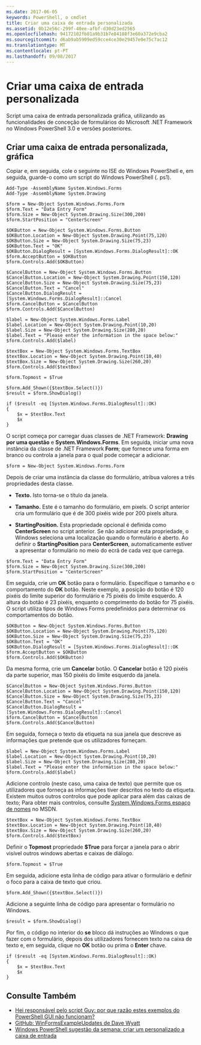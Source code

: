 ```yaml
---
ms.date: 2017-06-05
keywords: PowerShell, o cmdlet
title: Criar uma caixa de entrada personalizada
ms.assetid: 0b12e56c-299f-40ee-afbf-d30d23ed2565
ms.openlocfilehash: 94172102fb81a9b31b7e84188f3e60a372e9cba2
ms.sourcegitcommit: d6ab9ab5909ed59cce4ce30e29457e0e75c7ac12
ms.translationtype: MT
ms.contentlocale: pt-PT
ms.lasthandoff: 09/08/2017
---
```

# <a name="creating-a-custom-input-box"></a>Criar uma caixa de entrada personalizada
Script uma caixa de entrada personalizada gráfica, utilizando as funcionalidades de conceção de formulários do Microsoft .NET Framework no Windows PowerShell 3.0 e versões posteriores.

## <a name="create-a-custom-graphical-input-box"></a>Criar uma caixa de entrada personalizada, gráfica
Copiar e, em seguida, cole o seguinte no ISE do Windows PowerShell e, em seguida, guarde-o como um script do Windows PowerShell (. ps1).

```
Add-Type -AssemblyName System.Windows.Forms
Add-Type -AssemblyName System.Drawing

$form = New-Object System.Windows.Forms.Form 
$form.Text = "Data Entry Form"
$form.Size = New-Object System.Drawing.Size(300,200) 
$form.StartPosition = "CenterScreen"

$OKButton = New-Object System.Windows.Forms.Button
$OKButton.Location = New-Object System.Drawing.Point(75,120)
$OKButton.Size = New-Object System.Drawing.Size(75,23)
$OKButton.Text = "OK"
$OKButton.DialogResult = [System.Windows.Forms.DialogResult]::OK
$form.AcceptButton = $OKButton
$form.Controls.Add($OKButton)

$CancelButton = New-Object System.Windows.Forms.Button
$CancelButton.Location = New-Object System.Drawing.Point(150,120)
$CancelButton.Size = New-Object System.Drawing.Size(75,23)
$CancelButton.Text = "Cancel"
$CancelButton.DialogResult = [System.Windows.Forms.DialogResult]::Cancel
$form.CancelButton = $CancelButton
$form.Controls.Add($CancelButton)

$label = New-Object System.Windows.Forms.Label
$label.Location = New-Object System.Drawing.Point(10,20) 
$label.Size = New-Object System.Drawing.Size(280,20) 
$label.Text = "Please enter the information in the space below:"
$form.Controls.Add($label) 

$textBox = New-Object System.Windows.Forms.TextBox 
$textBox.Location = New-Object System.Drawing.Point(10,40) 
$textBox.Size = New-Object System.Drawing.Size(260,20) 
$form.Controls.Add($textBox) 

$form.Topmost = $True

$form.Add_Shown({$textBox.Select()})
$result = $form.ShowDialog()

if ($result -eq [System.Windows.Forms.DialogResult]::OK)
{
    $x = $textBox.Text
    $x
}
```

O script começa por carregar duas classes de .NET Framework: **Drawing por uma questão** e **System.Windows.Forms**. Em seguida, iniciar uma nova instância da classe de .NET Framework **Form**; que fornece uma forma em branco ou controla a janela para o qual pode começar a adicionar.

```
$form = New-Object System.Windows.Forms.Form
```

Depois de criar uma instância da classe do formulário, atribua valores a três propriedades desta classe.

- **Texto.** Isto torna-se o título da janela.

- **Tamanho.** Este é o tamanho do formulário, em pixels. O script anterior cria um formulário que é de 300 pixéis wide por 200 pixels altura.

- **StartingPosition.** Esta propriedade opcional é definida como **CenterScreen** no script anterior. Se não adicionar esta propriedade, o Windows seleciona uma localização quando o formulário é aberto. Ao definir o **StartingPosition** para **CenterScreen**, automaticamente estiver a apresentar o formulário no meio do ecrã de cada vez que carrega.

```
$form.Text = "Data Entry Form"
$form.Size = New-Object System.Drawing.Size(300,200) 
$form.StartPosition = "CenterScreen"
```

Em seguida, crie um **OK** botão para o formulário. Especifique o tamanho e o comportamento do **OK** botão. Neste exemplo, a posição do botão é 120 pixéis do limite superior do formulário e 75 pixéis do limite esquerdo. A altura do botão é 23 pixéis, enquanto o comprimento do botão for 75 pixéis. O script utiliza tipos de Windows Forms predefinidos para determinar os comportamentos do botão.

```
$OKButton = New-Object System.Windows.Forms.Button
$OKButton.Location = New-Object System.Drawing.Point(75,120)
$OKButton.Size = New-Object System.Drawing.Size(75,23)
$OKButton.Text = "OK"
$OKButton.DialogResult = [System.Windows.Forms.DialogResult]::OK
$form.AcceptButton = $OKButton
$form.Controls.Add($OKButton)
```

Da mesma forma, crie um **Cancelar** botão. O **Cancelar** botão é 120 pixéis da parte superior, mas 150 pixéis do limite esquerdo da janela.

```
$CancelButton = New-Object System.Windows.Forms.Button
$CancelButton.Location = New-Object System.Drawing.Point(150,120)
$CancelButton.Size = New-Object System.Drawing.Size(75,23)
$CancelButton.Text = "Cancel"
$CancelButton.DialogResult = [System.Windows.Forms.DialogResult]::Cancel
$form.CancelButton = $CancelButton
$form.Controls.Add($CancelButton)
```

Em seguida, forneça o texto da etiqueta na sua janela que descreve as informações que pretende que os utilizadores forneçam.

```
$label = New-Object System.Windows.Forms.Label
$label.Location = New-Object System.Drawing.Point(10,20) 
$label.Size = New-Object System.Drawing.Size(280,20) 
$label.Text = "Please enter the information in the space below:"
$form.Controls.Add($label)
```

Adicione controlo (neste caso, uma caixa de texto) que permite que os utilizadores que forneça as informações tiver descritos no texto da etiqueta. Existem muitos outros controlos que pode aplicar para além das caixas de texto; Para obter mais controlos, consulte [System.Windows.Forms espaço de nomes](http://msdn.microsoft.com/library/k50ex0x9(v=vs.110).aspx) no MSDN.

```
$textBox = New-Object System.Windows.Forms.TextBox 
$textBox.Location = New-Object System.Drawing.Point(10,40) 
$textBox.Size = New-Object System.Drawing.Size(260,20) 
$form.Controls.Add($textBox)
```

Definir o **Topmost** propriedade **$True** para forçar a janela para o abrir visível outros windows abertas e caixas de diálogo.

```
$form.Topmost = $True
```

Em seguida, adicione esta linha de código para ativar o formulário e definir o foco para a caixa de texto que criou.

```
$form.Add_Shown({$textBox.Select()})
```

Adicione a seguinte linha de código para apresentar o formulário no Windows.

```
$result = $form.ShowDialog()
```

Por fim, o código no interior do **se** bloco dá instruções ao Windows o que fazer com o formulário, depois dos utilizadores fornecem texto na caixa de texto e, em seguida, clique no **OK** botão ou prima o **Enter** chave.

```
if ($result -eq [System.Windows.Forms.DialogResult]::OK)
{
    $x = $textBox.Text
    $x
}
```

## <a name="see-also"></a>Consulte Também
- [Hei responsável pelo script Guy: por que razão estes exemplos do PowerShell GUI não funcionam?](http://go.microsoft.com/fwlink/?LinkId=506644)
- [GitHub: WinFormsExampleUpdates de Dave Wyatt](https://github.com/dlwyatt/WinFormsExampleUpdates)
- [Windows PowerShell sugestão da semana: criar um personalizado a caixa de entrada](http://technet.microsoft.com/library/ff730941.aspx)

